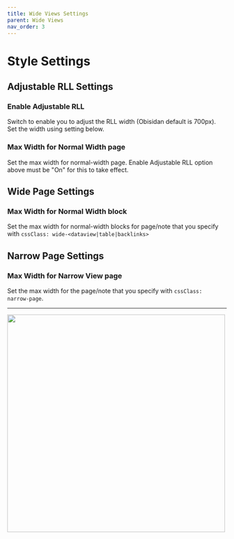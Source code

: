 ```yaml
---
title: Wide Views Settings
parent: Wide Views
nav_order: 3
---
```


# Style Settings

## Adjustable RLL Settings

### Enable Adjustable RLL
Switch to enable you to adjust the RLL width (Obisidan default is 700px). Set the width using setting below.

### Max Width for Normal Width page
Set the max width for normal-width page. Enable Adjustable RLL option above must be "On" for this to take effect.

## Wide Page Settings

### Max Width for Normal Width block
Set the max width for normal-width blocks for page/note that you specify with `cssClass: wide-<dataview|table|backlinks>`

## Narrow Page Settings

### Max Width for Narrow View page
Set the max width for the page/note that you specify with `cssClass: narrow-page`.

---

<img src="https://raw.githubusercontent.com/efemkay/obsidian-modular-css-layout/main/docs/assets/wide-views-settings.png" width="500">
